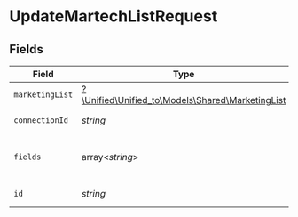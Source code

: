 # UpdateMartechListRequest


## Fields

| Field                                                                                    | Type                                                                                     | Required                                                                                 | Description                                                                              |
| ---------------------------------------------------------------------------------------- | ---------------------------------------------------------------------------------------- | ---------------------------------------------------------------------------------------- | ---------------------------------------------------------------------------------------- |
| `marketingList`                                                                          | [?\Unified\Unified_to\Models\Shared\MarketingList](../../models/shared/MarketingList.md) | :heavy_minus_sign:                                                                       | Mailing List                                                                             |
| `connectionId`                                                                           | *string*                                                                                 | :heavy_check_mark:                                                                       | ID of the connection                                                                     |
| `fields`                                                                                 | array<*string*>                                                                          | :heavy_minus_sign:                                                                       | Comma-delimited fields to return                                                         |
| `id`                                                                                     | *string*                                                                                 | :heavy_check_mark:                                                                       | ID of the List                                                                           |